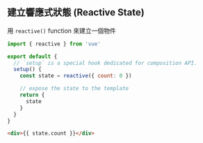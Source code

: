 ## 建立響應式狀態 (Reactive State)

用 `reactive()` function 來建立一個物件
```Javascript
import { reactive } from 'vue'

export default {
  // `setup` is a special hook dedicated for composition API.
  setup() {
    const state = reactive({ count: 0 })

    // expose the state to the template
    return {
      state
    }
  }
}
```

```html
<div>{{ state.count }}</div>
```

